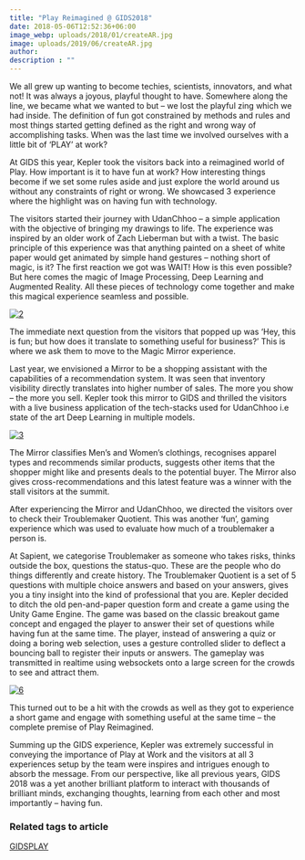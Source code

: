 ```yaml
---
title: "Play Reimagined @ GIDS2018"
date: 2018-05-06T12:52:36+06:00
image_webp: uploads/2018/01/createAR.jpg
image: uploads/2019/06/createAR.jpg
author: 
description : ""
---
```


We all grew up wanting to become techies, scientists, innovators, and what not! It was always a joyous, playful thought to have. Somewhere along the line, we became what we wanted to but – we lost the playful zing which we had inside. The definition of fun got constrained by methods and rules and most things started getting defined as the right and wrong way of accomplishing tasks. When was the last time we involved ourselves with a little bit of ‘PLAY’ at work?

At GIDS this year, Kepler took the visitors back into a reimagined world of Play. How important is it to have fun at work? How interesting things become if we set some rules aside and just explore the world around us without any constraints of right or wrong. We showcased 3 experience where the highlight was on having fun with technology.

The visitors started their journey with UdanChhoo – a simple application with the objective of bringing my drawings to life. The experience was inspired by an older work of Zach Lieberman but with a twist. The basic principle of this experience was that anything painted on a sheet of white paper would get animated by simple hand gestures – nothing short of magic, is it? The first reaction we got was WAIT! How is this even possible? But here comes the magic of Image Processing, Deep Learning and Augmented Reality. All these pieces of technology come together and make this magical experience seamless and possible.

[![2](http://experiencesutra.com/wp-content/uploads/2018/05/21.jpg)](http://experiencesutra.com/wp-content/uploads/2018/05/21.jpg)

The immediate next question from the visitors that popped up was ‘Hey, this is fun; but how does it translate to something useful for business?’ This is where we ask them to move to the Magic Mirror experience.

Last year, we envisioned a Mirror to be a shopping assistant with the capabilities of a recommendation system. It was seen that inventory visibility directly translates into higher number of sales. The more you show – the more you sell. Kepler took this mirror to GIDS and thrilled the visitors with a live business application of the tech-stacks used for UdanChhoo i.e state of the art Deep Learning in multiple models.

[![3](http://experiencesutra.com/wp-content/uploads/2018/05/31.jpg)](http://experiencesutra.com/wp-content/uploads/2018/05/31.jpg)

The Mirror classifies Men’s and Women’s clothings, recognises apparel types and recommends similar products, suggests other items that the shopper might like and presents deals to the potential buyer. The Mirror also gives cross-recommendations and this latest feature was a winner with the stall visitors at the summit.

After experiencing the Mirror and UdanChhoo, we directed the visitors over to check their Troublemaker Quotient. This was another ‘fun’, gaming experience which was used to evaluate how much of a troublemaker a person is.

At Sapient, we categorise Troublemaker as someone who takes risks, thinks outside the box, questions the status-quo. These are the people who do things differently and create history. The Troublemaker Quotient is a set of 5 questions with multiple choice answers and based on your answers, gives you a tiny insight into the kind of professional that you are. Kepler decided to ditch the old pen-and-paper question form and create a game using the Unity Game Engine. The game was based on the classic breakout game concept and engaged the player to answer their set of questions while having fun at the same time. The player, instead of answering a quiz or doing a boring web selection, uses a gesture controlled slider to deflect a bouncing ball to register their inputs or answers. The gameplay was transmitted in realtime using websockets onto a large screen for the crowds to see and attract them.

[![6](http://experiencesutra.com/wp-content/uploads/2018/05/6.jpg)](http://experiencesutra.com/wp-content/uploads/2018/05/6.jpg)

This turned out to be a hit with the crowds as well as they got to experience a short game and engage with something useful at the same time – the complete premise of Play Reimagined.

Summing up the GIDS experience, Kepler was extremely successful in conveying the importance of Play at Work and the visitors at all 3 experiences setup by the team were inspires and intrigues enough to absorb the message. From our perspective, like all previous years, GIDS 2018 was a yet another brilliant platform to interact with thousands of brilliant minds, exchanging thoughts, learning from each other and most importantly – having fun.

### Related tags to article

[GIDS](http://experiencesutra.com/tag/gids/)[PLAY](http://experiencesutra.com/tag/play/)

